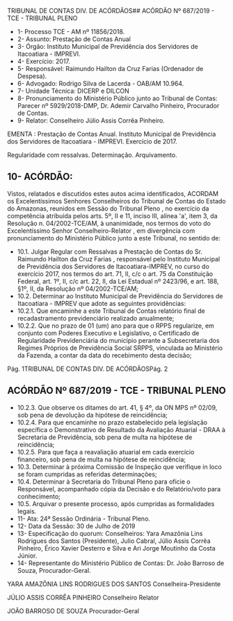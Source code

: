 TRIBUNAL DE CONTAS DIV. DE ACÓRDÃOS## ACÓRDÃO Nº 687/2019 - TCE - TRIBUNAL PLENO

- 1- Processo TCE - AM nº 11856/2018.
- 2- Assunto: Prestação de Contas Anual
- 3- Órgão: Instituto Municipal de Previdência dos Servidores de Itacoatiara - IMPREVI.
- 4- Exercício: 2017.
- 5- Responsável: Raimundo Hailton da Cruz Farias (Ordenador de Despesa).
- 6- Advogado: Rodrigo Silva de Lacerda - OAB/AM 10.964.
- 7- Unidade Técnica: DICERP e  DILCON
- 8- Pronunciamento  do  Ministério  Público  junto  ao  Tribunal  de  Contas: Parecer  nº 5929/2018-DMP, Dr. Ademir Carvalho Pinheiro, Procurador de Contas.
- 9- Relator: Conselheiro Júlio Assis Corrêa Pinheiro.

EMENTA : Prestação de Contas  Anual. Instituto Municipal de Previdência dos Servidores de Itacoatiara - IMPREVI. Exercício de 2017.

Regularidade com ressalvas. Determinação. Arquivamento.

## 10-  ACÓRDÃO:

Vistos, relatados e discutidos estes autos acima identificados, ACORDAM os Excelentíssimos Senhores Conselheiros do Tribunal de Contas do Estado do Amazonas, reunidos em Sessão do Tribunal Pleno , no exercício da competência atribuída pelos arts. 5º, II e 11, inciso III, alínea 'a', item 3, da Resolução n. 04/2002-TCE/AM, à unanimidade, nos termos do voto do Excelentíssimo Senhor Conselheiro-Relator , em divergência com pronunciamento do Ministério Público junto a este Tribunal, no sentido de:

- 10.1. Julgar  Regular  com  Ressalvas a  Prestação  de  Contas  do Sr. Raimundo  Hailton da Cruz Farias , responsável pelo Instituto Municipal  de  Previdência  dos  Servidores  de  Itacoatiara-IMPREV,  no curso  do  exercício  2017,  nos  termos  do  art.  71,  II,  c/c  o  art.  75  da Constituição  Federal,  art.  1º,  II,  c/c  art.  22,  II,  da  Lei  Estadual  nº 2423/96, e art. 188, §1º, II, da Resolução nº 04/2002-TCE/AM;
- 10.2. Determinar ao  Instituto  Municipal  de  Previdência  do  Servidores  de Itacoatiara - IMPREV que adote as seguintes providências:
- 10.2.1. Que  encaminhe  a  este  Tribunal  de  Contas  relatório  final  de recadastramento previdenciário realizado anualmente;
- 10.2.2. Que no prazo de 01 (um) ano para que o RPPS regularize, em conjunto com Poderes Executivo e Legislativo, o Certificado de Regularidade Previdenciária do município perante a Subsecretaria  dos  Regimes  Próprios  de  Previdência  Social  SRPPS, vinculada ao Ministério da Fazenda, a contar da data do recebimento desta decisão;

Pág. 1TRIBUNAL DE CONTAS DIV. DE ACÓRDÃOSPág. 2

## ACÓRDÃO Nº 687/2019 - TCE - TRIBUNAL PLENO

- 10.2.3. Que observe os ditames do art. 41, § 4º, da ON MPS nº 02/09, sob pena de devolução da hipótese de reincidência;
- 10.2.4. Para  que  encaminhe  no  prazo  estabelecido  pela  legislação específica o Demonstrativo de Resultado da Avaliação Atuarial -  DRAA  à  Secretaria  de  Previdência,  sob  pena  de  multa  na hipótese de reincidência;
- 10.2.5. Para  que  faça  a  reavaliação  atuarial em  cada  exercício financeiro, sob pena de multa na hipótese de reincidência;
- 10.3. Determinar à próxima Comissão de Inspeção que verifique in loco se foram cumpridas as referidas determinações;
- 10.4. Determinar à Secretaria do Tribunal Pleno para oficie o Responsável, acompanhado cópia da Decisão e do Relatório/voto para conhecimento;
- 10.5. Arquivar o presente processo, após cumpridas as formalidades legais.
- 11-  Ata: 24ª Sessão Ordinária - Tribunal Pleno.
- 12-  Data da Sessão: 30 de Julho de 2019
- 13-  Especificação do quorum: Conselheiros: Yara Amazônia Lins Rodrigues dos Santos (Presidente), Julio Cabral, Júlio Assis Corrêa Pinheiro, Érico Xavier Desterro e Silva e Ari Jorge Moutinho da Costa Júnior.
- 14-  Representante  do  Ministério  Público  de  Contas: Dr. João  Barroso  de  Souza, Procurador-Geral.

YARA AMAZÔNIA LINS RODRIGUES DOS SANTOS Conselheira-Presidente

JÚLIO ASSIS CORRÊA PINHEIRO Conselheiro Relator

JOÃO BARROSO DE SOUZA Procurador-Geral